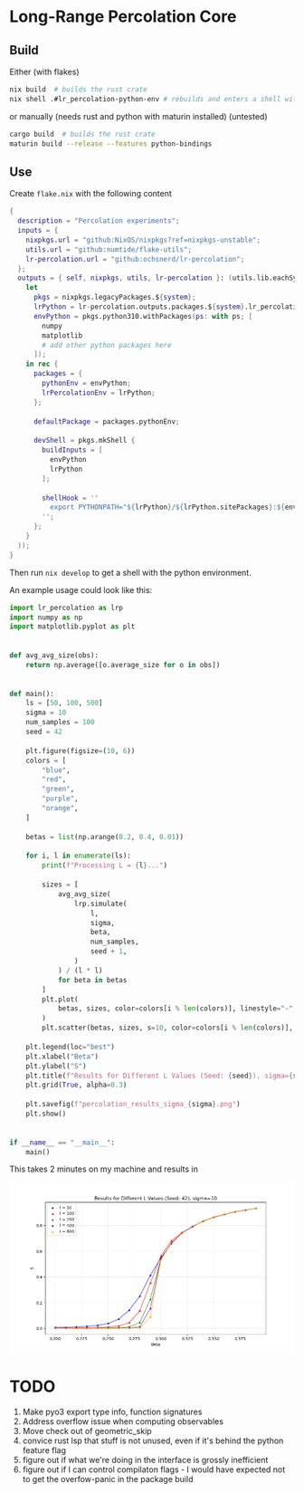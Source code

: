 # Long-Range Percolation Core

## Build

Either (with flakes)
```bash
nix build  # builds the rust crate
nix shell .#lr_percolation-python-env # rebuilds and enters a shell with a python knowing lr_percolation
```

or manually (needs rust and python with maturin installed) (untested)

```bash
cargo build  # builds the rust crate
maturin build --release --features python-bindings
```

## Use

Create `flake.nix` with the following content

```nix
{
  description = "Percolation experiments";
  inputs = {
    nixpkgs.url = "github:NixOS/nixpkgs?ref=nixpkgs-unstable";
    utils.url = "github:numtide/flake-utils";
    lr-percolation.url = "github:ochsnerd/lr-percolation";
  };
  outputs = { self, nixpkgs, utils, lr-percolation }: (utils.lib.eachSystem ["x86_64-linux" ] (system:
    let
      pkgs = nixpkgs.legacyPackages.${system};
      lrPython = lr-percolation.outputs.packages.${system}.lr_percolation-python-env;
      envPython = pkgs.python310.withPackages(ps: with ps; [
        numpy
        matplotlib
        # add other python packages here
      ]);
    in rec {
      packages = {
        pythonEnv = envPython;
        lrPercolationEnv = lrPython;
      };

      defaultPackage = packages.pythonEnv;

      devShell = pkgs.mkShell {
        buildInputs = [
          envPython
          lrPython
        ];

        shellHook = ''
          export PYTHONPATH="${lrPython}/${lrPython.sitePackages}:${envPython}/${envPython.sitePackages}:$PYTHONPATH"
        '';
      };
    }
  ));
}
```

Then run `nix develop` to get a shell with the python environment.

An example usage could look like this:
```python
import lr_percolation as lrp
import numpy as np
import matplotlib.pyplot as plt


def avg_avg_size(obs):
    return np.average([o.average_size for o in obs])


def main():
    ls = [50, 100, 500]
    sigma = 10
    num_samples = 100
    seed = 42

    plt.figure(figsize=(10, 6))
    colors = [
        "blue",
        "red",
        "green",
        "purple",
        "orange",
    ]

    betas = list(np.arange(0.2, 0.4, 0.01))

    for i, l in enumerate(ls):
        print(f"Processing L = {l}...")

        sizes = [
            avg_avg_size(
                lrp.simulate(
                    l,
                    sigma,
                    beta,
                    num_samples,
                    seed + 1,
                )
            ) / (l * l)
            for beta in betas
        ]
        plt.plot(
            betas, sizes, color=colors[i % len(colors)], linestyle="-", linewidth=1
        )
        plt.scatter(betas, sizes, s=10, color=colors[i % len(colors)], label=f"l = {l}")

    plt.legend(loc="best")
    plt.xlabel("Beta")
    plt.ylabel("S")
    plt.title(f"Results for Different L Values (Seed: {seed}), sigma={sigma}")
    plt.grid(True, alpha=0.3)

    plt.savefig(f"percolation_results_sigma_{sigma}.png")
    plt.show()


if __name__ == "__main__":
    main()
```

This takes 2 minutes on my machine and results in

![](data/percolation_results_sigma_10.png)

# TODO

1. Make pyo3 export type info, function signatures
2. Address overflow issue when computing observables
3. Move check out of geometric_skip
4. convice rust lsp that stuff is not unused, even if it's behind the python feature flag
5. figure out if what we're doing in the interface is grossly inefficient
6. figure out if I can control compilaton flags - I would have expected not to get the overfow-panic in the package build
